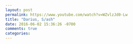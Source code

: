 ```yaml
---
layout: post
permalink: https://www.youtube.com/watch?v=WZvlzJd0-Lw
title: "Darius, S/ash"
date: 2016-06-02 15:36:26 -0700
comments: true
categories: 
---
```


